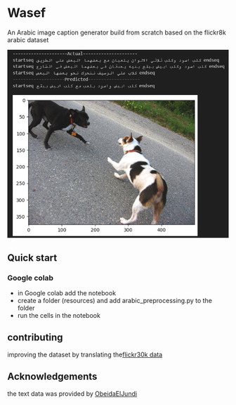 # Wasef
An Arabic image caption generator build from scratch 
based on the flickr8k arabic dataset 

![example](https://github.com/Mo-Adeeb-Alkahat/Wasef/blob/main/example.png)

## Quick start 
### Google colab
- in Google colab add the notebook  
- create a folder (resources) and add arabic_preprocessing.py to the folder
- run the cells in the notebook


## contributing 
improving the dataset by translating the[flickr30k data](https://github.com/BryanPlummer/flickr30k_entities)  

## Acknowledgements
the text data was provided by [ObeidaElJundi](https://github.com/ObeidaElJundi)



